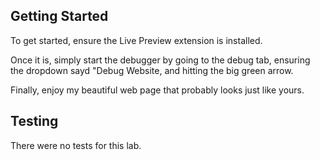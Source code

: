 ## Getting Started

To get started, ensure the Live Preview extension is installed.

Once it is, simply start the debugger by going to the debug tab,
ensuring the dropdown sayd "Debug Website, and hitting the big green
arrow.

Finally, enjoy my beautiful web page that probably looks just like yours.

## Testing

 There were no tests for this lab.
